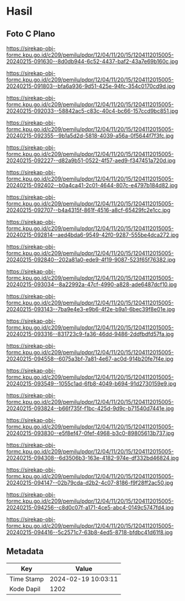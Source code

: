 # Hasil

## Foto C Plano

https://sirekap-obj-formc.kpu.go.id/c209/pemilu/pdpr/12/04/11/20/15/1204112015005-20240215-091630--8d0db944-6c52-4437-baf2-43a7e69b160c.jpg

https://sirekap-obj-formc.kpu.go.id/c209/pemilu/pdpr/12/04/11/20/15/1204112015005-20240215-091803--bfa6a936-9d51-425e-94fc-354c0170cd9d.jpg

https://sirekap-obj-formc.kpu.go.id/c209/pemilu/pdpr/12/04/11/20/15/1204112015005-20240215-092033--58842ac5-c83c-40c4-bc66-157ccd9bc851.jpg

https://sirekap-obj-formc.kpu.go.id/c209/pemilu/pdpr/12/04/11/20/15/1204112015005-20240215-092355--9b1a5d2d-5818-4039-a56a-0f5644f7f3fc.jpg

https://sirekap-obj-formc.kpu.go.id/c209/pemilu/pdpr/12/04/11/20/15/1204112015005-20240215-092227--d82a9b51-0522-4f57-aed9-f347451a720d.jpg

https://sirekap-obj-formc.kpu.go.id/c209/pemilu/pdpr/12/04/11/20/15/1204112015005-20240215-092402--b0a4ca41-2c01-4644-807c-e4797b184d82.jpg

https://sirekap-obj-formc.kpu.go.id/c209/pemilu/pdpr/12/04/11/20/15/1204112015005-20240215-092707--b4a4315f-861f-4516-a8cf-65429fc2e1cc.jpg

https://sirekap-obj-formc.kpu.go.id/c209/pemilu/pdpr/12/04/11/20/15/1204112015005-20240215-092814--aed4bda6-9549-42f0-9287-555be4dca272.jpg

https://sirekap-obj-formc.kpu.go.id/c209/pemilu/pdpr/12/04/11/20/15/1204112015005-20240215-092840--202a81a0-ede9-4f19-9087-523f65f76382.jpg

https://sirekap-obj-formc.kpu.go.id/c209/pemilu/pdpr/12/04/11/20/15/1204112015005-20240215-093034--8a22992a-47cf-4990-a828-ade6487dcf10.jpg

https://sirekap-obj-formc.kpu.go.id/c209/pemilu/pdpr/12/04/11/20/15/1204112015005-20240215-093143--7ba9e4e3-e9b6-4f2e-b9a1-6bec39f8e01e.jpg

https://sirekap-obj-formc.kpu.go.id/c209/pemilu/pdpr/12/04/11/20/15/1204112015005-20240215-093316--831723c9-fa36-46dd-9486-2ddfbdfd57fa.jpg

https://sirekap-obj-formc.kpu.go.id/c209/pemilu/pdpr/12/04/11/20/15/1204112015005-20240215-094558--6075a3bf-7a81-4e67-ac0d-914b20fe7f4e.jpg

https://sirekap-obj-formc.kpu.go.id/c209/pemilu/pdpr/12/04/11/20/15/1204112015005-20240215-093549--1055c1ad-6fb8-4049-b694-91d2730159e9.jpg

https://sirekap-obj-formc.kpu.go.id/c209/pemilu/pdpr/12/04/11/20/15/1204112015005-20240215-093824--b66f735f-f1bc-425d-9d9c-b71540d7441e.jpg

https://sirekap-obj-formc.kpu.go.id/c209/pemilu/pdpr/12/04/11/20/15/1204112015005-20240215-093830--e5f8ef47-0fef-4968-b3c0-89805613b737.jpg

https://sirekap-obj-formc.kpu.go.id/c209/pemilu/pdpr/12/04/11/20/15/1204112015005-20240215-094308--6d3506b3-163e-4182-974e-df332bd46824.jpg

https://sirekap-obj-formc.kpu.go.id/c209/pemilu/pdpr/12/04/11/20/15/1204112015005-20240215-094147--02b79cda-d2b2-4c07-8186-f9f28ff2ac50.jpg

https://sirekap-obj-formc.kpu.go.id/c209/pemilu/pdpr/12/04/11/20/15/1204112015005-20240215-094256--c8d0c07f-a171-4ce5-abc4-0149c5747fd4.jpg

https://sirekap-obj-formc.kpu.go.id/c209/pemilu/pdpr/12/04/11/20/15/1204112015005-20240215-094416--5c2571c7-63b8-4ed5-8718-bfdbc41d61f8.jpg


## Metadata

| Key        | Value               |
| ---------- | ------------------- |
| Time Stamp | 2024-02-19 10:03:11 |
| Kode Dapil | 1202                |



